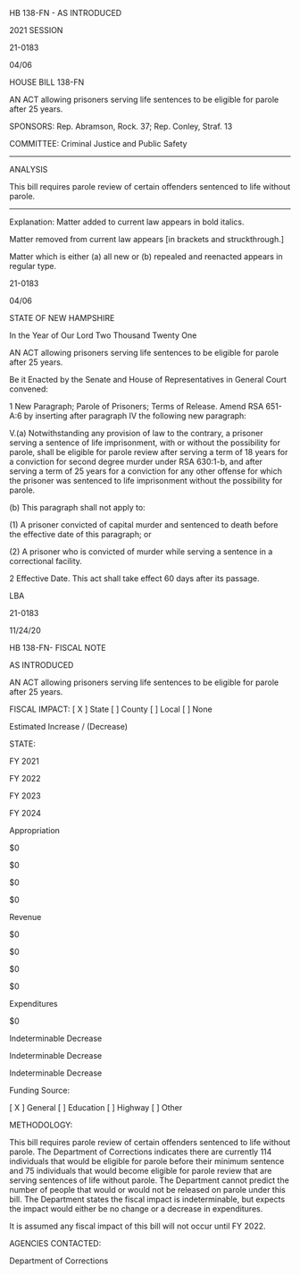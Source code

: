  HB 138-FN - AS INTRODUCED

 

 

2021 SESSION

 21-0183

 04/06

 

HOUSE BILL 138-FN

 

AN ACT allowing prisoners serving life sentences to be eligible for parole after 25 years.

 

SPONSORS: Rep. Abramson, Rock. 37; Rep. Conley, Straf. 13

 

COMMITTEE: Criminal Justice and Public Safety

 

-----------------------------------------------------------------

 

ANALYSIS

 

 This bill requires parole review of certain offenders sentenced to life without parole.

 

- - - - - - - - - - - - - - - - - - - - - - - - - - - - - - - - - - - - - - - - - - - - - - - - - - - - - - - - - - - - - - - - - - - - - - - - - - - 

 

Explanation: Matter added to current law appears in bold italics.

 Matter removed from current law appears [in brackets and struckthrough.]

 Matter which is either (a) all new or (b) repealed and reenacted appears in regular type.

 21-0183

 04/06

 

STATE OF NEW HAMPSHIRE

 

In the Year of Our Lord Two Thousand Twenty One

 

AN ACT allowing prisoners serving life sentences to be eligible for parole after 25 years.

 

Be it Enacted by the Senate and House of Representatives in General Court convened:

 

 1 New Paragraph; Parole of Prisoners; Terms of Release. Amend RSA 651-A:6 by inserting after paragraph IV the following new paragraph:

 V.(a) Notwithstanding any provision of law to the contrary, a prisoner serving a sentence of life imprisonment, with or without the possibility for parole, shall be eligible for parole review after serving a term of 18 years for a conviction for second degree murder under RSA 630:1-b, and after serving a term of 25 years for a conviction for any other offense for which the prisoner was sentenced to life imprisonment without the possibility for parole.

 (b) This paragraph shall not apply to:

 (1) A prisoner convicted of capital murder and sentenced to death before the effective date of this paragraph; or

 (2) A prisoner who is convicted of murder while serving a sentence in a correctional facility.

 2 Effective Date. This act shall take effect 60 days after its passage.

 

LBA

 21-0183

 11/24/20

 

HB 138-FN- FISCAL NOTE

AS INTRODUCED

 

AN ACT allowing prisoners serving life sentences to be eligible for parole after 25 years.

 

FISCAL IMPACT: [ X ] State [ ] County [ ] Local [ ] None

   

 

   

Estimated Increase / (Decrease)

  STATE:

FY 2021

FY 2022

FY 2023

FY 2024

   Appropriation

$0

$0

$0

$0

   Revenue

$0

$0

$0

$0

   Expenditures

$0

Indeterminable Decrease 

Indeterminable Decrease

Indeterminable Decrease

  Funding Source:

 [ X ] General [ ] Education [ ] Highway [ ] Other 

   

 

 

 

 

  METHODOLOGY:

This bill requires parole review of certain offenders sentenced to life without parole. The Department of Corrections indicates there are currently 114 individuals that would be eligible for parole before their minimum sentence and 75 individuals that would become eligible for parole review that are serving sentences of life without parole. The Department cannot predict the number of people that would or would not be released on parole under this bill. The Department states the fiscal impact is indeterminable, but expects the impact would either be no change or a decrease in expenditures.

 

It is assumed any fiscal impact of this bill will not occur until FY 2022.

 

AGENCIES CONTACTED:

Department of Corrections

 

